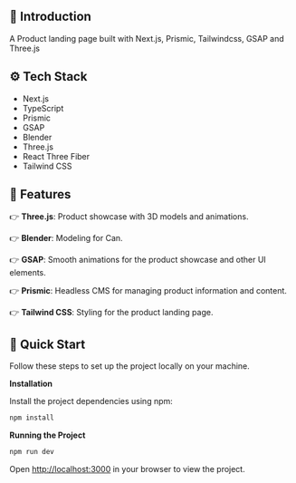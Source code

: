 ## <a name="introduction">🤖 Introduction</a>

A Product landing page built with Next.js, Prismic, Tailwindcss, GSAP and Three.js

## <a name="tech-stack">⚙️ Tech Stack</a>

- Next.js
- TypeScript
- Prismic
- GSAP
- Blender
- Three.js
- React Three Fiber
- Tailwind CSS

## <a name="features">🔋 Features</a>

👉 **Three.js**: Product showcase with 3D models and animations.

👉 **Blender**: Modeling for Can.

👉 **GSAP**: Smooth animations for the product showcase and other UI elements.

👉 **Prismic**: Headless CMS for managing product information and content.

👉 **Tailwind CSS**: Styling for the product landing page.

## <a name="quick-start">🤸 Quick Start</a>

Follow these steps to set up the project locally on your machine.

**Installation**

Install the project dependencies using npm:

```bash
npm install
```

**Running the Project**

```bash
npm run dev
```

Open [http://localhost:3000](http://localhost:3000) in your browser to view the project.
